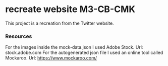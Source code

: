 # recreate website M3-CB-CMK

This project is a recreation from the Twitter website. 

### Resources
For the images inside the mock-data.json I used Adobe Stock. Url: stock.adobe.com 
For the autogenerated json file I used an online tool called Mockaroo. Url: https://www.mockaroo.com/
